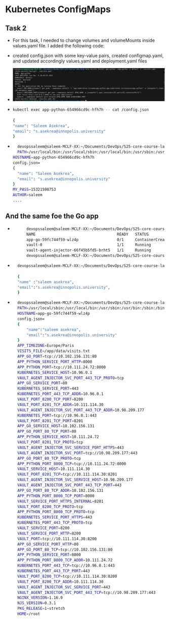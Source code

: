 # Kubernetes ConfigMaps

## Task 2

- For this task, I needed to change volumes and volumeMounts inside values.yaml file. I added the following code:
- created config.json with some key-value pairs, created configmap.yaml, and updated accordingly values.yaml and deployment.yaml files

- ![](images/12.png)

-   ```bash
    kubectl exec app-python-654966cd9c-hfh7h -- cat /config.json

    {
    "name": "Saleem Asekrea",
    "email": "s.asekrea@innopolis.university"
    }
    ```
- ```bash
    devopssaleem@saleem-MCLF-XX:~/Documents/DevOps/S25-core-course-labs/k8s$ kubectl exec app-python-654966cd9c-hfh7h -- printenv
    PATH=/usr/local/bin:/usr/local/sbin:/usr/local/bin:/usr/sbin:/usr/bin:/sbin:/bin
  HOSTNAME=app-python-654966cd9c-hfh7h
  config.json=
  {
    "name": "Saleem Asekrea",
    "email": "s.asekrea@innopolis.university"
  }
  MY_PASS=15321598753
  AUTHOR=saleem
  ....
  ```
## And the same foe the Go app 
- ```bash 
        devopssaleem@saleem-MCLF-XX:~/Documents/DevOps/S25-core-course-labs/k8s$ kubectl get pods
        NAME                                    READY   STATUS              RESTARTS      AGE
        app-go-59fc744f59-wlz4p                 0/1     ContainerCreating   0             9s
        vault-0                                 1/1     Running             1 (59m ago)   5h5m
        vault-agent-injector-66f45b5fd5-brht5   1/1     Running             1 (59m ago)   5h5m
        devopssaleem@saleem-MCLF-XX:~/Documents/DevOps/S25-core-course-labs/k8s$ 
    ```

- ```bash
    devopssaleem@saleem-MCLF-XX:~/Documents/DevOps/S25-core-course-labs/k8s$ kubectl exec app-go-59fc744f59-wlz4p -- cat /config.json

    {
    "name" :"saleem asekrea",
    "email":"s.asekrea@innopolis.university",
    }
  ```
- ```bash
    devopssaleem@saleem-MCLF-XX:~/Documents/DevOps/S25-core-course-labs/k8s$ kubectl exec app-go-59fc744f59-wlz4p  -- printenv
    PATH=/usr/local/sbin:/usr/local/bin:/usr/sbin:/usr/bin:/sbin:/bin
    HOSTNAME=app-go-59fc744f59-wlz4p
    config.json=
    {
        "name":"saleem asekrea",
        "email":"s.asekrea@innopolis.university"
    }
    APP_TIMEZONE=Europe/Paris
    VISITS_FILE=/app/data/visits.txt
    APP_GO_PORT=tcp://10.102.156.131:80
    APP_PYTHON_SERVICE_PORT_HTTP=8000
    APP_PYTHON_PORT=tcp://10.111.24.72:8000
    KUBERNETES_SERVICE_HOST=10.96.0.1
    VAULT_AGENT_INJECTOR_SVC_PORT_443_TCP_PROTO=tcp
    APP_GO_SERVICE_PORT=80
    KUBERNETES_SERVICE_PORT=443
    KUBERNETES_PORT_443_TCP_ADDR=10.96.0.1
    VAULT_PORT_8200_TCP_PORT=8200
    VAULT_PORT_8201_TCP_ADDR=10.111.114.30
    VAULT_AGENT_INJECTOR_SVC_PORT_443_TCP_ADDR=10.98.209.177
    KUBERNETES_PORT=tcp://10.96.0.1:443
    VAULT_PORT_8201_TCP_PORT=8201
    APP_GO_SERVICE_HOST=10.102.156.131
    APP_GO_PORT_80_TCP_PORT=80
    APP_PYTHON_SERVICE_HOST=10.111.24.72
    VAULT_PORT_8201_TCP_PROTO=tcp
    VAULT_AGENT_INJECTOR_SVC_SERVICE_PORT_HTTPS=443
    VAULT_AGENT_INJECTOR_SVC_PORT=tcp://10.98.209.177:443
    APP_GO_PORT_80_TCP_PROTO=tcp
    APP_PYTHON_PORT_8000_TCP=tcp://10.111.24.72:8000
    VAULT_SERVICE_HOST=10.111.114.30
    VAULT_PORT_8201_TCP=tcp://10.111.114.30:8201
    VAULT_AGENT_INJECTOR_SVC_SERVICE_HOST=10.98.209.177
    VAULT_AGENT_INJECTOR_SVC_PORT_443_TCP_PORT=443
    APP_GO_PORT_80_TCP_ADDR=10.102.156.131
    APP_PYTHON_PORT_8000_TCP_PORT=8000
    VAULT_SERVICE_PORT_HTTPS_INTERNAL=8201
    VAULT_PORT_8200_TCP_PROTO=tcp
    APP_PYTHON_PORT_8000_TCP_PROTO=tcp
    KUBERNETES_SERVICE_PORT_HTTPS=443
    KUBERNETES_PORT_443_TCP_PROTO=tcp
    VAULT_SERVICE_PORT=8200
    VAULT_SERVICE_PORT_HTTP=8200
    VAULT_PORT=tcp://10.111.114.30:8200
    APP_GO_SERVICE_PORT_HTTP=80
    APP_GO_PORT_80_TCP=tcp://10.102.156.131:80
    APP_PYTHON_SERVICE_PORT=8000
    APP_PYTHON_PORT_8000_TCP_ADDR=10.111.24.72
    KUBERNETES_PORT_443_TCP=tcp://10.96.0.1:443
    KUBERNETES_PORT_443_TCP_PORT=443
    VAULT_PORT_8200_TCP=tcp://10.111.114.30:8200
    VAULT_PORT_8200_TCP_ADDR=10.111.114.30
    VAULT_AGENT_INJECTOR_SVC_SERVICE_PORT=443
    VAULT_AGENT_INJECTOR_SVC_PORT_443_TCP=tcp://10.98.209.177:443
    NGINX_VERSION=1.16.0
    NJS_VERSION=0.3.1
    PKG_RELEASE=1~stretch
    HOME=/root
  ```